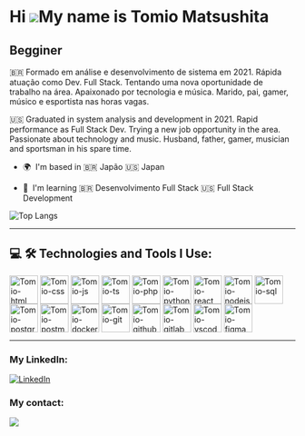 Hi ![](https://user-images.githubusercontent.com/18350557/176309783-0785949b-9127-417c-8b55-ab5a4333674e.gif)My name is Tomio Matsushita
========================================================================================================================================

Begginer
--------

🇧🇷 Formado em análise e desenvolvimento de sistema em 2021. Rápida atuação como Dev. Full Stack. Tentando uma nova oportunidade de trabalho na área. Apaixonado por tecnologia e música. Marido, pai, gamer, músico e esportista nas horas vagas. 


🇺🇸 Graduated in system analysis and development in 2021. Rapid performance as Full Stack Dev. Trying a new job opportunity in the area. Passionate about technology and music. Husband, father, gamer, musician and sportsman in his spare time.


* 🌍  I'm based in 🇧🇷 Japão 🇺🇸 Japan

  
* 🧠  I'm learning 🇧🇷 Desenvolvimento Full Stack  🇺🇸 Full Stack Development



![Top Langs](https://github-readme-stats.vercel.app/api/top-langs/?username=anuraghazra&layout=compact)


--------

## 💻 🛠️ Technologies and Tools I Use:

<div>
  <img align="center" alt="Tomio-html"        height="50" width="50"  src="https://cdn.jsdelivr.net/gh/devicons/devicon@latest/icons/html5/html5-plain-wordmark.svg"                 />
  <img align="center" alt="Tomio-css"         height="50" width="50"  src="https://cdn.jsdelivr.net/gh/devicons/devicon@latest/icons/css3/css3-plain-wordmark.svg"                   />
  <img align="center" alt="Tomio-js"          height="50" width="50"  src="https://cdn.jsdelivr.net/gh/devicons/devicon@latest/icons/javascript/javascript-plain.svg"                />
  <img align="center" alt="Tomio-ts"          height="50" width="50"  src="https://cdn.jsdelivr.net/gh/devicons/devicon@latest/icons/typescript/typescript-plain.svg"                />
  <img align="center" alt="Tomio-php"         height="50" width="50"  src="https://cdn.jsdelivr.net/gh/devicons/devicon@latest/icons/php/php-original.svg"                           />          
  <img align="center" alt="Tomio-python"      height="50" width="50"  src="https://cdn.jsdelivr.net/gh/devicons/devicon@latest/icons/python/python-original-wordmark.svg"            />
  <img align="center" alt="Tomio-react"       height="50" width="50"  src="https://cdn.jsdelivr.net/gh/devicons/devicon@latest/icons/react/react-original-wordmark.svg"              />      
  <img align="center" alt="Tomio-nodejs"      height="50" width="50"  src="https://cdn.jsdelivr.net/gh/devicons/devicon@latest/icons/nodejs/nodejs-original-wordmark.svg"            />
  <img align="center" alt="Tomio-sql"         height="50" width="50"  src="https://cdn.jsdelivr.net/gh/devicons/devicon@latest/icons/azuresqldatabase/azuresqldatabase-original.svg" />
  <img align="center" alt="Tomio-postgreesql" height="50" width="50"  src="https://cdn.jsdelivr.net/gh/devicons/devicon@latest/icons/postgresql/postgresql-original-wordmark.svg"    />
  <img align="center" alt="Tomio-postman"     height="50" width="50"  src="https://cdn.jsdelivr.net/gh/devicons/devicon@latest/icons/postman/postman-original.svg"                   />
  <img align="center" alt="Tomio-docker"      height="50" width="50"  src="https://cdn.jsdelivr.net/gh/devicons/devicon@latest/icons/docker/docker-original-wordmark.svg"            />
  <img align="center" alt="Tomio-git"         height="50" width="50"  src="https://cdn.jsdelivr.net/gh/devicons/devicon@latest/icons/git/git-original.svg"                           />
  <img align="center" alt="Tomio-github"      height="50" width="50"  src="https://cdn.jsdelivr.net/gh/devicons/devicon@latest/icons/github/github-original.svg"                     />
  <img align="center" alt="Tomio-gitlab"      height="50" width="50"  src="https://cdn.jsdelivr.net/gh/devicons/devicon@latest/icons/gitlab/gitlab-original.svg"                     />
  <img align="center" alt="Tomio-vscode"      height="50" width="50"  src="https://cdn.jsdelivr.net/gh/devicons/devicon@latest/icons/vscode/vscode-original.svg"                     />
  <img align="center" alt="Tomio-figma"       height="50" width="50"  src="https://cdn.jsdelivr.net/gh/devicons/devicon@latest/icons/figma/figma-original.svg"                       />
</div>

--------


### My LinkedIn:

[![LinkedIn](https://img.shields.io/badge/LinkedIn-0077B5?style=for-the-badge&logo=linkedin&logoColor=white)](https://br.linkedin.com/in/tomio-matsushita)



### My contact:

[![](https://img.shields.io/badge/Gmail-D14836?style=for-the-badge&logo=gmail&logoColor=white)](mailto:tomiomatsushita@gmail.com)
            
          

